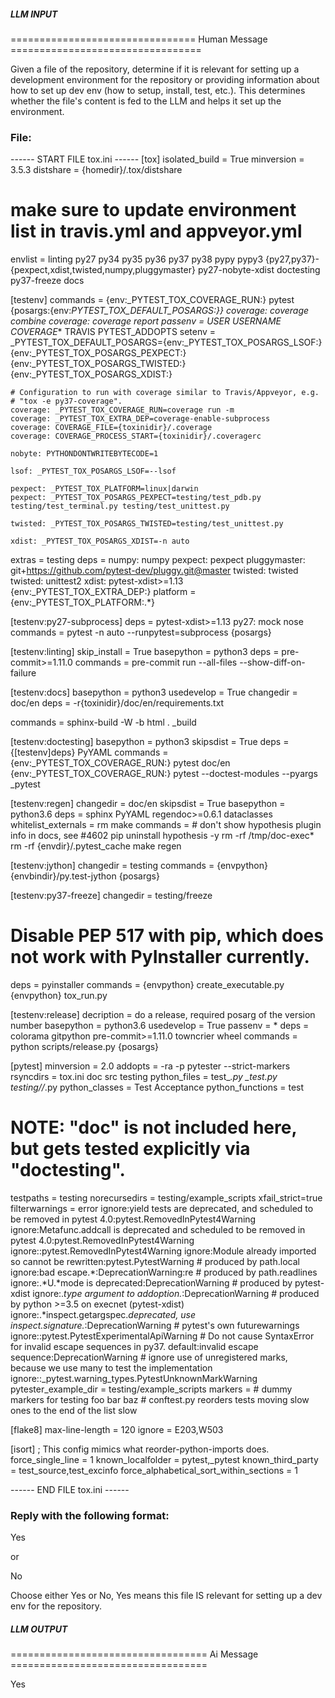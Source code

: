 ##### LLM INPUT #####
================================ Human Message =================================

Given a file of the repository, determine if it is relevant for setting up a development environment for the repository or providing information about how to set up dev env (how to setup, install, test, etc.). This determines whether the file's content is fed to the LLM and helps it set up the environment.

### File:
------ START FILE tox.ini ------
[tox]
isolated_build = True
minversion = 3.5.3
distshare = {homedir}/.tox/distshare
# make sure to update environment list in travis.yml and appveyor.yml
envlist =
    linting
    py27
    py34
    py35
    py36
    py37
    py38
    pypy
    pypy3
    {py27,py37}-{pexpect,xdist,twisted,numpy,pluggymaster}
    py27-nobyte-xdist
    doctesting
    py37-freeze
    docs

[testenv]
commands =
    {env:_PYTEST_TOX_COVERAGE_RUN:} pytest {posargs:{env:_PYTEST_TOX_DEFAULT_POSARGS:}}
    coverage: coverage combine
    coverage: coverage report
passenv = USER USERNAME COVERAGE_* TRAVIS PYTEST_ADDOPTS
setenv =
    _PYTEST_TOX_DEFAULT_POSARGS={env:_PYTEST_TOX_POSARGS_LSOF:} {env:_PYTEST_TOX_POSARGS_PEXPECT:} {env:_PYTEST_TOX_POSARGS_TWISTED:} {env:_PYTEST_TOX_POSARGS_XDIST:}

    # Configuration to run with coverage similar to Travis/Appveyor, e.g.
    # "tox -e py37-coverage".
    coverage: _PYTEST_TOX_COVERAGE_RUN=coverage run -m
    coverage: _PYTEST_TOX_EXTRA_DEP=coverage-enable-subprocess
    coverage: COVERAGE_FILE={toxinidir}/.coverage
    coverage: COVERAGE_PROCESS_START={toxinidir}/.coveragerc

    nobyte: PYTHONDONTWRITEBYTECODE=1

    lsof: _PYTEST_TOX_POSARGS_LSOF=--lsof

    pexpect: _PYTEST_TOX_PLATFORM=linux|darwin
    pexpect: _PYTEST_TOX_POSARGS_PEXPECT=testing/test_pdb.py testing/test_terminal.py testing/test_unittest.py

    twisted: _PYTEST_TOX_POSARGS_TWISTED=testing/test_unittest.py

    xdist: _PYTEST_TOX_POSARGS_XDIST=-n auto
extras = testing
deps =
    numpy: numpy
    pexpect: pexpect
    pluggymaster: git+https://github.com/pytest-dev/pluggy.git@master
    twisted: twisted
    twisted: unittest2
    xdist: pytest-xdist>=1.13
    {env:_PYTEST_TOX_EXTRA_DEP:}
platform = {env:_PYTEST_TOX_PLATFORM:.*}

[testenv:py27-subprocess]
deps =
    pytest-xdist>=1.13
    py27: mock
    nose
commands =
    pytest -n auto --runpytest=subprocess {posargs}


[testenv:linting]
skip_install = True
basepython = python3
deps = pre-commit>=1.11.0
commands = pre-commit run --all-files --show-diff-on-failure

[testenv:docs]
basepython = python3
usedevelop = True
changedir = doc/en
deps = -r{toxinidir}/doc/en/requirements.txt

commands =
    sphinx-build -W -b html . _build

[testenv:doctesting]
basepython = python3
skipsdist = True
deps =
    {[testenv]deps}
    PyYAML
commands =
    {env:_PYTEST_TOX_COVERAGE_RUN:} pytest doc/en
    {env:_PYTEST_TOX_COVERAGE_RUN:} pytest --doctest-modules --pyargs _pytest

[testenv:regen]
changedir = doc/en
skipsdist = True
basepython = python3.6
deps =
    sphinx
    PyYAML
    regendoc>=0.6.1
    dataclasses
whitelist_externals =
    rm
    make
commands =
    # don't show hypothesis plugin info in docs, see #4602
    pip uninstall hypothesis -y
    rm -rf /tmp/doc-exec*
    rm -rf {envdir}/.pytest_cache
    make regen

[testenv:jython]
changedir = testing
commands =
    {envpython} {envbindir}/py.test-jython {posargs}

[testenv:py37-freeze]
changedir = testing/freeze
# Disable PEP 517 with pip, which does not work with PyInstaller currently.
deps =
    pyinstaller
commands =
    {envpython} create_executable.py
    {envpython} tox_run.py

[testenv:release]
decription = do a release, required posarg of the version number
basepython = python3.6
usedevelop = True
passenv = *
deps =
    colorama
    gitpython
    pre-commit>=1.11.0
    towncrier
    wheel
commands = python scripts/release.py {posargs}

[pytest]
minversion = 2.0
addopts = -ra -p pytester --strict-markers
rsyncdirs = tox.ini doc src testing
python_files = test_*.py *_test.py testing/*/*.py
python_classes = Test Acceptance
python_functions = test
# NOTE: "doc" is not included here, but gets tested explicitly via "doctesting".
testpaths = testing
norecursedirs = testing/example_scripts
xfail_strict=true
filterwarnings =
    error
    ignore:yield tests are deprecated, and scheduled to be removed in pytest 4.0:pytest.RemovedInPytest4Warning
    ignore:Metafunc.addcall is deprecated and scheduled to be removed in pytest 4.0:pytest.RemovedInPytest4Warning
    ignore::pytest.RemovedInPytest4Warning
    ignore:Module already imported so cannot be rewritten:pytest.PytestWarning
    # produced by path.local
    ignore:bad escape.*:DeprecationWarning:re
    # produced by path.readlines
    ignore:.*U.*mode is deprecated:DeprecationWarning
    # produced by pytest-xdist
    ignore:.*type argument to addoption.*:DeprecationWarning
    # produced by python >=3.5 on execnet (pytest-xdist)
    ignore:.*inspect.getargspec.*deprecated, use inspect.signature.*:DeprecationWarning
    # pytest's own futurewarnings
    ignore::pytest.PytestExperimentalApiWarning
    # Do not cause SyntaxError for invalid escape sequences in py37.
    default:invalid escape sequence:DeprecationWarning
    # ignore use of unregistered marks, because we use many to test the implementation
    ignore::_pytest.warning_types.PytestUnknownMarkWarning
pytester_example_dir = testing/example_scripts
markers =
    # dummy markers for testing
    foo
    bar
    baz
    # conftest.py reorders tests moving slow ones to the end of the list
    slow

[flake8]
max-line-length = 120
ignore = E203,W503

[isort]
; This config mimics what reorder-python-imports does.
force_single_line = 1
known_localfolder = pytest,_pytest
known_third_party = test_source,test_excinfo
force_alphabetical_sort_within_sections = 1

------ END FILE tox.ini ------

### Reply with the following format:

<rel>Yes</rel>

or

<rel>No</rel>

Choose either Yes or No, Yes means this file IS relevant for setting up a dev env for the repository.

##### LLM OUTPUT #####
================================== Ai Message ==================================

<rel>Yes</rel>